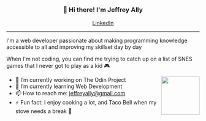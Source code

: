 
<h3 align="center">👋 Hi there! I'm Jeffrey Ally</h3>
<p align="center">
  <a href="https://www.linkedin.com/in/jeffrey-ally">LinkedIn</a>
</p>



---
I'm a web developer passionate about making programming knowledge accessible to all and improving my skillset day by day

When I'm not coding, you can find me trying to catch up on a list of SNES games that I never got to play as a kid :video_game:

<img align="right" width="100" height="100" src="https://www.google.com/imgres?imgurl=https%3A%2F%2Fi.gifer.com%2F9zX.gif&imgrefurl=https%3A%2F%2Fgifer.com%2Fen%2Fgifs%2Ftaco-bell&tbnid=lq2ezwIbq-GgmM&vet=12ahUKEwiTjbrzuMH3AhWLNt8KHY4vBkgQMygWegUIARCgAg..i&docid=obpQAsQsS3J_5M&w=1000&h=1000&q=taco%20gif%20white%20background&ved=2ahUKEwiTjbrzuMH3AhWLNt8KHY4vBkgQMygWegUIARCgAg" >


   
- 🔭 I’m currently working on The Odin Project
- 🌱 I’m currently learning Web Development
- 📫 How to reach me: jeffreyally@gmail.com
- ⚡ Fun fact: I enjoy cooking a lot, and Taco Bell when my stove needs a break 	:taco: 



